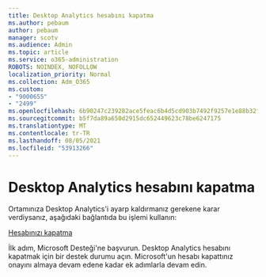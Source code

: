 ```yaml
---
title: Desktop Analytics hesabını kapatma
ms.author: pebaum
author: pebaum
manager: scotv
ms.audience: Admin
ms.topic: article
ms.service: o365-administration
ROBOTS: NOINDEX, NOFOLLOW
localization_priority: Normal
ms.collection: Adm_O365
ms.custom:
- "9000655"
- "2499"
ms.openlocfilehash: 6b90247c239282ace5feac6b4d5cd903b7492f9257e1e88b32f0716d0cd1c03f
ms.sourcegitcommit: b5f7da89a650d2915dc652449623c78be6247175
ms.translationtype: MT
ms.contentlocale: tr-TR
ms.lasthandoff: 08/05/2021
ms.locfileid: "53913266"
---
```

# <a name="how-to-close-your-desktop-analytics-account"></a>Desktop Analytics hesabını kapatma

Ortamınıza Desktop Analytics'i ayarp kaldırmanız gerekene karar verdiysanız, aşağıdaki bağlantıda bu işlemi kullanın:

[Hesabınızı kapatma](https://docs.microsoft.com/configmgr/desktop-analytics/account-close)

İlk adım, Microsoft Desteği'ne başvurun. Desktop Analytics hesabını kapatmak için bir destek durumu açın. Microsoft'un hesabı kapattınız onayını almaya devam edene kadar ek adımlarla devam edin.